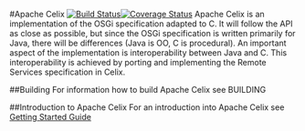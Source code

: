 #Apache Celix [![Build Status](https://travis-ci.org/apache/celix.svg?branch=develop)](https://travis-ci.org/apache/celix)[![Coverage Status](https://coveralls.io/repos/apache/celix/badge.svg?branch=master&service=github)](https://coveralls.io/github/apache/celix?branch=master)
Apache Celix is an implementation of the OSGi specification adapted to C. It will follow the API as close as possible, but since the OSGi specification is written primarily for Java, there will be differences (Java is OO, C is procedural). An important aspect of the implementation is interoperability between Java and C. This interoperability is achieved by porting and implementing the Remote Services specification in Celix.

##Building
For information how to build Apache Celix see BUILDING

##Introduction to Apache Celix
For an introduction into Apache Celix see [Getting Started Guide](https://celix.apache.org/documentation/getting_started.html)
